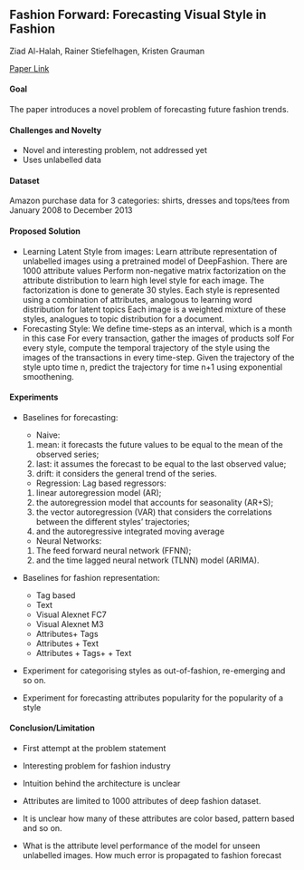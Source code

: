 ## Fashion Forward: Forecasting Visual Style in Fashion
Ziad Al-Halah, Rainer Stiefelhagen, Kristen Grauman

[Paper Link](https://arxiv.org/abs/1705.06394)

#### Goal
The paper introduces a novel problem of forecasting future fashion trends. 

#### Challenges and Novelty
* Novel and interesting problem, not addressed yet
* Uses unlabelled data

#### Dataset
Amazon purchase data for 3 categories: shirts, dresses and tops/tees from January 2008 to December 2013

#### Proposed Solution

* Learning Latent Style from images:
	Learn attribute representation of unlabelled images using a pretrained model of DeepFashion. There are 1000 attribute values
	Perform non-negative matrix factorization on the attribute distribution to learn high level style for each image. The factorization is done to generate 30 styles.
	Each style is represented using a combination of attributes, analogous to learning word distribution for latent topics
	Each image is a weighted mixture of these styles, analogues to topic distribution for a document.
* Forecasting Style:
	We define time-steps as an interval, which is a month in this case
	For every transaction, gather the images of products  solf
	For every style, compute the temporal trajectory of the style using the images of the transactions in every time-step. 
	Given the trajectory of the style upto time n, predict the trajectory for time n+1 using exponential smoothening. 

#### Experiments

* Baselines for forecasting:

	* Naive:
	1) mean: it forecasts the future values to be equal to the mean of the observed series; 
	2) last: it assumes the forecast to be equal to the last observed value; 
	3) drift: it considers the general trend of the series.
	
	* Regression: Lag based regressors:
	1) linear autoregression model (AR); 
	2) the autoregression model that accounts for seasonality (AR+S); 
	3) the vector autoregression (VAR) that considers the correlations between the different styles’ trajectories;
	4) and the autoregressive integrated moving average

	* Neural Networks:
	1) The feed forward neural network (FFNN); 
	2) and the time lagged neural network (TLNN) model (ARIMA).

* Baselines for fashion representation:
	* Tag based
	* Text
	* Visual Alexnet FC7
	* Visual Alexnet M3
	* Attributes+ Tags
	* Attributes + Text
	* Attributes + Tags+ + Text

* Experiment for categorising styles as out-of-fashion, re-emerging and so on.
* Experiment for forecasting attributes popularity for the popularity of a style


#### Conclusion/Limitation

* First attempt at the problem statement
* Interesting problem for fashion industry

* Intuition behind the architecture is unclear
* Attributes are limited to 1000 attributes of deep fashion dataset. 
* It is unclear how many of these attributes are color based, pattern based and so on.
* What is the attribute level performance of the model for unseen unlabelled images. How much error is propagated to fashion forecast


